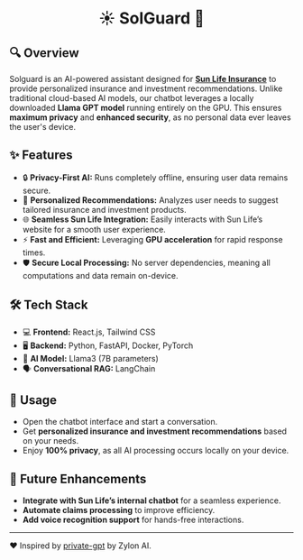 <div align="center">

# ☀️ SolGuard 🤖

</div>

## 🔍 Overview
Solguard is an AI-powered assistant designed for [**Sun Life Insurance**](sunlife.ca) to provide personalized insurance and investment recommendations. Unlike traditional cloud-based AI models, our chatbot leverages a locally downloaded **Llama GPT model** running entirely on the GPU. This ensures **maximum privacy** and **enhanced security**, as no personal data ever leaves the user's device.

## ✨ Features
- 🔒 **Privacy-First AI:** Runs completely offline, ensuring user data remains secure.
- 🎯 **Personalized Recommendations:** Analyzes user needs to suggest tailored insurance and investment products.
- 🌐 **Seamless Sun Life Integration:** Easily interacts with Sun Life’s website for a smooth user experience.
- ⚡ **Fast and Efficient:** Leveraging **GPU acceleration** for rapid response times.
- 🛡️ **Secure Local Processing:** No server dependencies, meaning all computations and data remain on-device.

## 🛠️ Tech Stack
- 💻 **Frontend:** React.js, Tailwind CSS
- 🖥️ **Backend:** Python, FastAPI, Docker, PyTorch
- 🧠 **AI Model:** Llama3 (7B parameters)
- 🗣️ **Conversational RAG:** LangChain

## 🎯 Usage
- Open the chatbot interface and start a conversation.
- Get **personalized insurance and investment recommendations** based on your needs.
- Enjoy **100% privacy**, as all AI processing occurs locally on your device.

## 🔮 Future Enhancements
- **Integrate with Sun Life’s internal chatbot** for a seamless experience.
- **Automate claims processing** to improve efficiency.
- **Add voice recognition support** for hands-free interactions.

---

❤️ Inspired by [private-gpt](https://github.com/zylon-ai/private-gpt) by Zylon AI.
